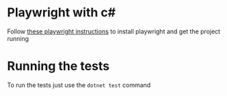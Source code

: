 # Playwright with c#
Follow [these playwright instructions](https://playwright.dev/dotnet/docs/intro) to install playwright and get the project running

# Running the tests
To run the tests just use the `dotnet test` command

